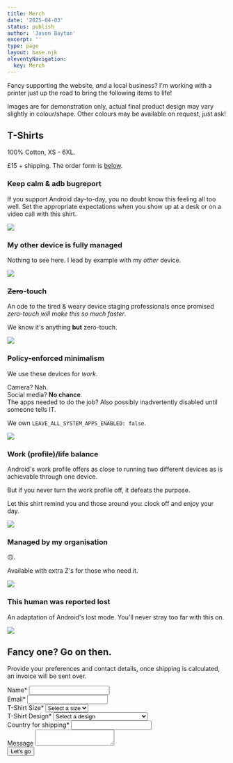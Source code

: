 ```yaml
---
title: Merch
date: '2025-04-03'
status: publish
author: 'Jason Bayton'
excerpt: ''
type: page
layout: base.njk
eleventyNavigation:
  key: Merch
---
```


<style>
  .impactful-layout {
    gap: 40px;

    @media (max-width: 900px) {
      gap: 20px;
    }
  }
</style>

Fancy supporting the website, _and_ a local business? I'm working with a printer just up the road to bring the following items to life! 

Images are for demonstration only, actual final product design may vary slightly in colour/shape. Other colours may be available on request, just ask!

<div class="impactful-layout">
<div class="impactful-hero">
<h2 class="page-subtitle">T-Shirts</h2>
<p>100% Cotton, XS - 6XL.</p>
<span class="text-orange">£15</span> + shipping. The order form is <a href="#contact-form">below</a>.
</div>
<p></p>

<div class="product-text">

### Keep calm & adb bugreport

If you support Android day-to-day, you no doubt know this feeling all too well. Set the appropriate expectations when you show up at a desk or on a video call with this shirt.

</div>
<div class="product-image">

[![](https://cdn.bayton.org/uploads/2025/updated_shirt_designs/keep_calm_and_bugreport.png)](https://cdn.bayton.org/uploads/2025/updated_shirt_designs/keep_calm_and_bugreport.png)

</div>

<!--  -->

<div class="product-text">

### My other device is fully managed

Nothing to see here. I lead by example with my _other_ device.

</div>
<div class="product-image">

[![](https://cdn.bayton.org/uploads/2025/updated_shirt_designs/my_other_device_is_fully_managed.png)](https://cdn.bayton.org/uploads/2025/updated_shirt_designs/my_other_device_is_fully_managed.png)

</div>

<!--  -->

<div class="product-text">

### ~~Zero~~-touch

An ode to the tired & weary device staging professionals once promised *zero-touch will make this so much faster*.

We know it's anything **but** zero-touch.

</div>
<div class="product-image">

[![](https://cdn.bayton.org/uploads/2025/updated_shirt_designs/zero_touch.png)](https://cdn.bayton.org/uploads/2025/updated_shirt_designs/zero_touch.png)

</div>

<!--  -->

<div class="product-text">

### Policy-enforced minimalism

We use these devices for _work_. 

Camera? Nah.  
Social media? **No chance**.  
The apps needed to do the job? Also possibly inadvertently disabled until someone tells IT.

We own `LEAVE_ALL_SYSTEM_APPS_ENABLED: false`. 

</div>
<div class="product-image">

[![](https://cdn.bayton.org/uploads/2025/updated_shirt_designs/policy_enforced_minimalism.png)](https://cdn.bayton.org/uploads/2025/updated_shirt_designs/policy_enforced_minimalism.png)

</div>

<!--  -->

<div class="product-text">

### Work (profile)/life balance

Android's work profile offers as close to running two different devices as is achievable through one device. 

But if you never turn the work profile off, it defeats the purpose.

Let this shirt remind you and those around you: clock off and enjoy your day.

</div>
<div class="product-image">

[![](https://cdn.bayton.org/uploads/2025/updated_shirt_designs/wp_clock.png)](https://cdn.bayton.org/uploads/2025/updated_shirt_designs/wp_clock.png)

</div>

<!--  -->

<div class="product-text">

### Managed by my organisation

🙃.

Available with extra Z's for those who need it.

</div>
<div class="product-image">

[![](https://cdn.bayton.org/uploads/2025/updated_shirt_designs/managed_by_my_organisation.png)](https://cdn.bayton.org/uploads/2025/updated_shirt_designs/managed_by_my_organisation.png)

</div>

<!--  -->

<div class="product-text">

### This human was reported lost

An adaptation of Android's lost mode. You'll never stray too far with this on.

</div>
<div class="product-image">

[![](https://cdn.bayton.org/uploads/2025/updated_shirt_designs/this_human_was_reported_lost.png)](https://cdn.bayton.org/uploads/2025/updated_shirt_designs/this_human_was_reported_lost.png)

</div>

<!--  -->
</div>
</div>
<div id="contact-form"></div>
<div class="impactful-layout">
<div class="contact-info">
  <h2 class="page-subtitle">Fancy one? <span class="highlight">Go on then</span>.</h2>
  <p>Provide your preferences and contact details, once shipping is calculated, an invoice will be sent over.</p>
</div>
<form name="contact" method="POST" action="https://submit-form.com/UVQaml5dX" class="contact-form">
  <input
    type="hidden"
    name="_redirect"
    value="https://bayton.org/contact/success"
  />
  <div class="form-group">
    <label for="name">Name<span class="orange">*</span></label>
    <input type="text" id="name" name="name" required>
  </div>
  <div class="form-group">
    <label for="email">Email<span class="orange">*</span></label>
    <input type="email" id="email" name="email" required>
  </div>
  <div class="form-group">
    <label for="size">T-Shirt Size<span class="orange">*</span></label>
    <select id="size" name="size" required>
      <option value="">Select a size</option>
      <option value="XS">XS</option>
      <option value="S">S</option>
      <option value="M">M</option>
      <option value="L">L</option>
      <option value="XL">XL</option>
      <option value="2XL">2XL</option>
      <option value="3XL">3XL</option>
      <option value="4XL">4XL</option>
      <option value="5XL">5XL</option>
      <option value="6XL">6XL</option>
    </select>
  </div>
  <div class="form-group">
    <label for="design">T-Shirt Design<span class="orange">*</span></label>
    <select id="design" name="design" required>
      <option value="">Select a design</option>
      <option value="Keep calm & adb bugreport">Keep calm & adb bugreport</option>
      <option value="My other device is fully managed">My other device is fully managed</option>
      <option value="Zero-touch">Zero-touch</option>
      <option value="Policy-enforced minimalism">Policy-enforced minimalism</option>
      <option value="Work (profile)/life balance">Work (profile)/life balance</option>
      <option value="Managed by my organisation">Managed by my organisation</option>
      <option value="This human was reported lost">This human was reported lost</option>
    </select>
  </div>
  <div class="form-group">
    <label for="country">Country for shipping<span class="orange">*</span></label>
    <input type="text" id="country" name="country" required>
  </div>
  <div class="form-group">
    <label for="message">Message</label>
    <textarea id="message" name="message"></textarea>
  </div>
  <div class="submit-group">
    <div class="cf-turnstile" data-sitekey="0x4AAAAAABB0CbFwPsQWKHA6"></div>
    <button type="submit" class="cta-btn">Let's go</button>
  </div>
</form>
</div>